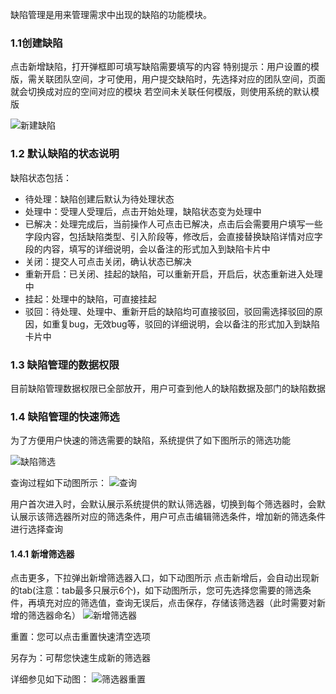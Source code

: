 缺陷管理是用来管理需求中出现的缺陷的功能模块。    

### 1.1创建缺陷

点击新增缺陷，打开弹框即可填写缺陷需要填写的内容 特别提示：用户设置的模版，需关联团队空间，才可使用，用户提交缺陷时，先选择对应的团队空间，页面就会切换成对应的空间对应的模块 若空间未关联任何模版，则使用系统的默认模版

![新建缺陷](https://jdhelp.s3.cn-north-1.jdcloud-oss.com/bug.assets/bug_新建缺陷.jpg)        

### 1.2 默认缺陷的状态说明

 缺陷状态包括：    

- 待处理：缺陷创建后默认为待处理状态
- 处理中：受理人受理后，点击开始处理，缺陷状态变为处理中
- 已解决：处理完成后，当前操作人可点击已解决，点击后会需要用户填写一些字段内容，包括缺陷类型、引入阶段等，修改后，会直接替换缺陷详情对应字段的内容，填写的详细说明，会以备注的形式加入到缺陷卡片中
- 关闭：提交人可点击关闭，确认状态已解决
- 重新开启：已关闭、挂起的缺陷，可以重新开启，开启后，状态重新进入处理中
- 挂起：处理中的缺陷，可直接挂起
- 驳回：待处理、处理中、重新开启的缺陷均可直接驳回，驳回需选择驳回的原因，如重复bug，无效bug等，驳回的详细说明，会以备注的形式加入到缺陷卡片中

### 1.3 缺陷管理的数据权限

目前缺陷管理数据权限已全部放开，用户可查到他人的缺陷数据及部门的缺陷数据            

### 1.4 缺陷管理的快速筛选

为了方便用户快速的筛选需要的缺陷，系统提供了如下图所示的筛选功能

![缺陷筛选](https://jdhelp.s3.cn-north-1.jdcloud-oss.com/bug.assets/bug_筛选数据.jpg)

查询过程如下动图所示： ![查询](https://jdhelp.s3.cn-north-1.jdcloud-oss.com/bug.assets/bug_缺陷管理-筛选器查询.gif)

用户首次进入时，会默认展示系统提供的默认筛选器，切换到每个筛选器时，会默认展示该筛选器所对应的筛选条件，用户可点击编辑筛选条件，增加新的筛选条件进行选择查询

#### 1.4.1 新增筛选器

点击更多，下拉弹出新增筛选器入口，如下动图所示 点击新增后，会自动出现新的tab(注意：tab最多只展示6个)，如下动图所示，您可先选择您需要的筛选条件，再填充对应的筛选值，查询无误后，点击保存，存储该筛选器（此时需要对新增的筛选器命名） ![新增筛选器](https://jdhelp.s3.cn-north-1.jdcloud-oss.com/bug.assets/bug_缺陷管理-新增筛选器.gif)

重置：您可以点击重置快速清空选项

另存为：可帮您快速生成新的筛选器

详细参见如下动图： ![筛选器重置](https://jdhelp.s3.cn-north-1.jdcloud-oss.com/bug.assets/bug_创建筛选结果分享短链接.gif)

## 